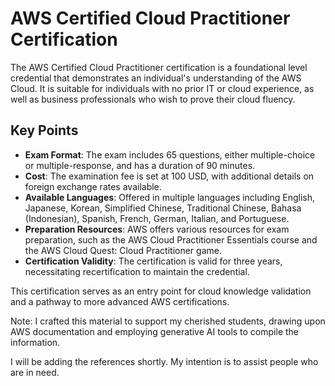 # AWS Certified Cloud Practitioner Certification

The AWS Certified Cloud Practitioner certification is a foundational level credential that demonstrates an individual's understanding of the AWS Cloud. It is suitable for individuals with no prior IT or cloud experience, as well as business professionals who wish to prove their cloud fluency.

## Key Points

- **Exam Format**: The exam includes 65 questions, either multiple-choice or multiple-response, and has a duration of 90 minutes.
- **Cost**: The examination fee is set at 100 USD, with additional details on foreign exchange rates available.
- **Available Languages**: Offered in multiple languages including English, Japanese, Korean, Simplified Chinese, Traditional Chinese, Bahasa (Indonesian), Spanish, French, German, Italian, and Portuguese.
- **Preparation Resources**: AWS offers various resources for exam preparation, such as the AWS Cloud Practitioner Essentials course and the AWS Cloud Quest: Cloud Practitioner game.
- **Certification Validity**: The certification is valid for three years, necessitating recertification to maintain the credential.

This certification serves as an entry point for cloud knowledge validation and a pathway to more advanced AWS certifications.

Note:
I crafted this material to support my cherished students, drawing upon AWS documentation and employing generative AI tools to compile the information.

I will be adding the references shortly. My intention is to assist people who are in need. 
